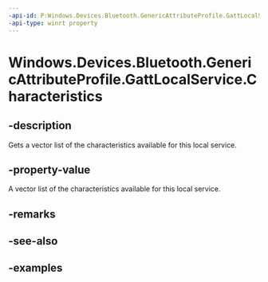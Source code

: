 ```yaml
---
-api-id: P:Windows.Devices.Bluetooth.GenericAttributeProfile.GattLocalService.Characteristics
-api-type: winrt property
---
```


<!-- Property syntax.
public IVectorView<GattLocalCharacteristic> Characteristics { get; }
-->

# Windows.Devices.Bluetooth.GenericAttributeProfile.GattLocalService.Characteristics

## -description
Gets a vector list of the characteristics available for this local service.

## -property-value
A vector list of the characteristics available for this local service.

## -remarks

## -see-also

## -examples

